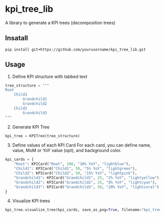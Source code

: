 # kpi_tree_lib
A library to generate a KPI trees (decomposition trees)

## Insatall
```pip install git+https://github.com/yourusername/kpi_tree_lib.git```

## Usage

1. Define KPI structure with tabbed text
```Python
tree_structure = """
Root
    Child1
        Grandchild1
        Grandchild2
    Child2
        Grandchild3
"""
```

2. Generate KPI Tree
```Python
kpi_tree = KPITree(tree_structure)
```

3. Define values of each KPI Card
For each card, you can define name, value, MoM or YoY value (opt), and background color.
```Python
kpi_cards = {
    "Root": KPICard("Root", 100, "10% YoY", "lightblue"),
    "Child1": KPICard("Child1", 50, "5% YoY", "lightgreen"),
    "Child2": KPICard("Child2", 50, "15% YoY", "lightpink"),
    "Grandchild1": KPICard("Grandchild1", 25, "2% YoY", "lightyellow"),
    "Grandchild2": KPICard("Grandchild2", 25, "8% YoY", "lightcyan"),
    "Grandchild3": KPICard("Grandchild3", 50, "20% YoY", "lightcoral")
}
```

4. Visualize KPI trees
```Python
kpi_tree.visualize_tree(kpi_cards, save_as_png=True, filename="kpi_tree_example.png")
```
